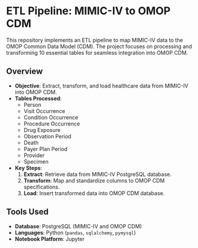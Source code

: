# ETL Pipeline: MIMIC-IV to OMOP CDM

This repository implements an ETL pipeline to map MIMIC-IV data to the OMOP Common Data Model (CDM). The project focuses on processing and transforming 10 essential tables for seamless integration into OMOP CDM.

## Overview

- **Objective**: Extract, transform, and load healthcare data from MIMIC-IV into OMOP CDM.
- **Tables Processed**: 
  - Person
  - Visit Occurrence
  - Condition Occurrence
  - Procedure Occurrence
  - Drug Exposure
  - Observation Period
  - Death
  - Payer Plan Period
  - Provider
  - Specimen
- **Key Steps**:
  1. **Extract**: Retrieve data from MIMIC-IV PostgreSQL database.
  2. **Transform**: Map and standardize columns to OMOP CDM specifications.
  3. **Load**: Insert transformed data into OMOP CDM database.

## Tools Used

- **Database**: PostgreSQL (MIMIC-IV and OMOP CDM)
- **Languages**: Python (`pandas`, `sqlalchemy`, `pymysql`)
- **Notebook Platform**: Jupyter
